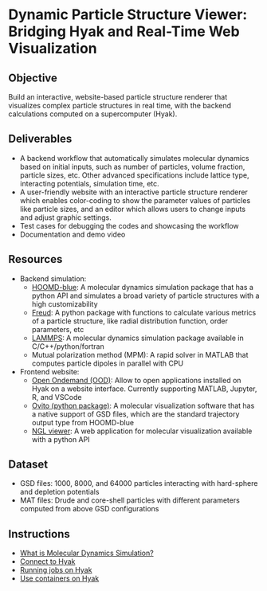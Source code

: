 # Dynamic Particle Structure Viewer: Bridging Hyak and Real-Time Web Visualization

## Objective

Build an interactive, website-based particle structure renderer that visualizes complex particle structures in real time, with the backend calculations computed on a supercomputer (Hyak).

## Deliverables

* A backend workflow that automatically simulates molecular dynamics based on initial inputs, such as number of particles, volume fraction, particle sizes, etc. Other advanced specifications include lattice type, interacting potentials, simulation time, etc.
* A user-friendly website with an interactive particle structure renderer which enables color-coding to show the parameter values of particles like particle sizes, and an editor which allows users to change inputs and adjust graphic settings.
* Test cases for debugging the codes and showcasing the workflow
* Documentation and demo video

## Resources

* Backend simulation: 
  * [HOOMD-blue](#https://hoomd-blue.readthedocs.io/en/v5.1.1/): A molecular dynamics simulation package that has a python API and simulates a broad variety of particle structures with a high customizability
  * [Freud](#https://freud.readthedocs.io/en/latest/): A python package with functions to calculate various metrics of a particle structure, like radial distribution function, order parameters, etc
  * [LAMMPS](#https://docs.lammps.org/Manual.html): A molecular dynamics simulation package available in C/C++/python/fortran
  * Mutual polarization method (MPM): A rapid solver in MATLAB that computes particle dipoles in parallel with CPU
* Frontend website: 
  * [Open Ondemand (OOD)](#https://hyak.uw.edu/docs/ood/start/): Allow to open applications installed on Hyak on a website interface. Currently supporting MATLAB, Jupyter, R, and VSCode
  * [Ovito (python package)](#https://www.ovito.org/): A molecular visualization software that has a native support of GSD files, which are the standard trajectory output type from HOOMD-blue
  * [NGL viewer](#https://nglviewer.org/ngl/api/): A web application for molecular visualization available with a python API

## Dataset

* GSD files: 1000, 8000, and 64000 particles interacting with hard-sphere and depletion potentials
* MAT files: Drude and core-shell particles with different parameters computed from above GSD configurations

## Instructions

* [What is Molecular Dynamics Simulation?](#https://www.youtube.com/watch?v=veBZYlD6AF4)
* [Connect to Hyak](#https://hyak.uw.edu/docs/setup/ssh)
* [Running jobs on Hyak](#https://hyak.uw.edu/docs/compute/scheduling-jobs)
* [Use containers on Hyak](#https://hyak.uw.edu/docs/hyak101/containers/syllabus)

